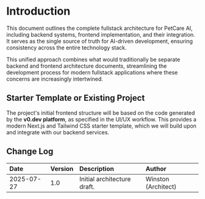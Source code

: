# Introduction

This document outlines the complete fullstack architecture for PetCare AI, including backend systems, frontend implementation, and their integration. It serves as the single source of truth for AI-driven development, ensuring consistency across the entire technology stack.

This unified approach combines what would traditionally be separate backend and frontend architecture documents, streamlining the development process for modern fullstack applications where these concerns are increasingly intertwined.

## Starter Template or Existing Project

The project's initial frontend structure will be based on the code generated by the **v0.dev platform**, as specified in the UI/UX workflow. This provides a modern Next.js and Tailwind CSS starter template, which we will build upon and integrate with our backend services.

## Change Log

| Date         | Version | Description                   | Author            |
| :----------- | :------ | :---------------------------- | :---------------- |
| 2025-07-27   | 1.0     | Initial architecture draft.   | Winston (Architect) |
